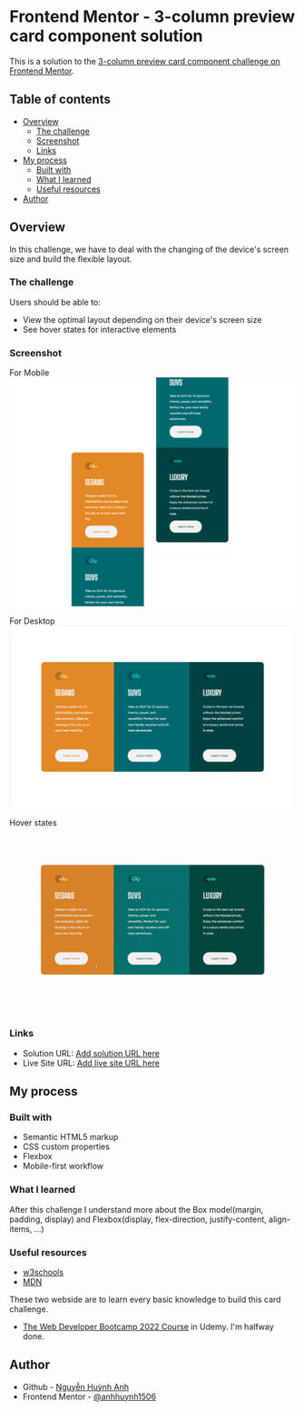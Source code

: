 # Frontend Mentor - 3-column preview card component solution

This is a solution to the [3-column preview card component challenge on Frontend Mentor](https://www.frontendmentor.io/challenges/3column-preview-card-component-pH92eAR2-).

## Table of contents

- [Overview](#overview)
  - [The challenge](#the-challenge)
  - [Screenshot](#screenshot)
  - [Links](#links)
- [My process](#my-process)
  - [Built with](#built-with)
  - [What I learned](#what-i-learned)
  - [Useful resources](#useful-resources)
- [Author](#author)

## Overview

In this challenge, we have to deal with the changing of the device's screen size and build the flexible layout. 


### The challenge

Users should be able to:

- View the optimal layout depending on their device's screen size
- See hover states for interactive elements

### Screenshot

For Mobile
![For Mobile](./mySolutionImage/mobile.png)

For Desktop
![For Desktop](./mySolutionImage/desktop.png)

Hover states
![Hover states](./mySolutionImage/hover-states.gif)


### Links

- Solution URL: [Add solution URL here](https://your-solution-url.com)
- Live Site URL: [Add live site URL here](https://your-live-site-url.com)

## My process

### Built with

- Semantic HTML5 markup
- CSS custom properties
- Flexbox
- Mobile-first workflow

### What I learned

After this challenge I understand more about the Box model(margin, padding, display) and Flexbox(display, flex-direction, justify-content, align-items, ...) 

### Useful resources

- [w3schools](https://www.w3schools.com/css/)
- [MDN](https://developer.mozilla.org/) 

These two webside are to learn every basic knowledge to build this card challenge.

- [The Web Developer Bootcamp 2022 Course](https://www.udemy.com/course/the-web-developer-bootcamp/) in Udemy. I'm halfway done.

## Author

- Github - [Nguyễn Huỳnh Anh](https://github.com/anhhuynh1506)
- Frontend Mentor - [@anhhuynh1506](https://www.frontendmentor.io/profile/anhhuynh1506)
